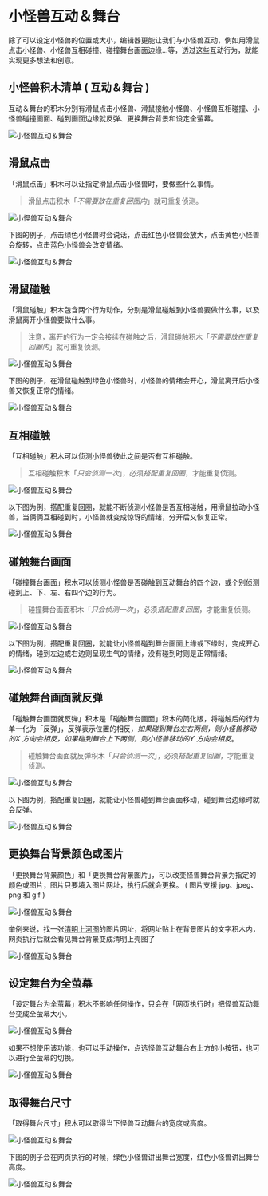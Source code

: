 # 小怪兽互动＆舞台

除了可以设定小怪兽的位置或大小，编辑器更能让我们与小怪兽互动，例如用滑鼠点击小怪兽、小怪兽互相碰撞、碰撞舞台画面边缘...等，透过这些互动行为，就能实现更多想法和创意。

## 小怪兽积木清单 ( 互动＆舞台 )

互动＆舞台的积木分别有滑鼠点击小怪兽、滑鼠接触小怪兽、小怪兽互相碰撞、小怪兽碰撞画面、碰到画面边缘就反弹、更换舞台背景和设定全萤幕。

![小怪兽互动＆舞台](../images/zh-tw/docs/webbit/monster/event-01.jpg)

## 滑鼠点击

「滑鼠点击」积木可以让指定滑鼠点击小怪兽时，要做些什么事情。

> 滑鼠点击积木「*不需要放在重复回圈内*」就可重复侦测。

![小怪兽互动＆舞台](../images/zh-tw/docs/webbit/monster/event-02.jpg)

下图的例子，点击绿色小怪兽时会说话，点击红色小怪兽会放大，点击黄色小怪兽会旋转，点击蓝色小怪兽会改变情绪。

![小怪兽互动＆舞台](../images/zh-tw/docs/webbit/monster/event-03.gif)

## 滑鼠碰触

「滑鼠碰触」积木包含两个行为动作，分别是滑鼠碰触到小怪兽要做什么事，以及滑鼠离开小怪兽要做什么事。

> 注意，离开的行为一定会接续在碰触之后，滑鼠碰触积木「*不需要放在重复回圈内*」就可重复侦测。

![小怪兽互动＆舞台](../images/zh-tw/docs/webbit/monster/event-04.jpg)

下图的例子，在滑鼠碰触到绿色小怪兽时，小怪兽的情绪会开心，滑鼠离开后小怪兽又恢复正常的情绪。

![小怪兽互动＆舞台](../images/zh-tw/docs/webbit/monster/event-05.gif)

## 互相碰触

「互相碰触」积木可以侦测小怪兽彼此之间是否有互相碰触。

> 互相碰触积木「*只会侦测一次*」，必须*搭配重复回圈*，才能重复侦测。

![小怪兽互动＆舞台](../images/zh-tw/docs/webbit/monster/event-06.jpg)

以下图为例，搭配重复回圈，就能不断侦测小怪兽是否互相碰触，用滑鼠拉动小怪兽，当俩俩互相碰到时，小怪兽就变成惊讶的情绪，分开后又恢复正常。

![小怪兽互动＆舞台](../images/zh-tw/docs/webbit/monster/event-07.gif)

## 碰触舞台画面

「碰撞舞台画面」积木可以侦测小怪兽是否碰触到互动舞台的四个边，或个别侦测碰到上、下、左、右四个边的行为。

> 碰撞舞台画面积木「*只会侦测一次*」，必须*搭配重复回圈*，才能重复侦测。

![小怪兽互动＆舞台](../images/zh-tw/docs/webbit/monster/event-08.jpg)

以下图为例，搭配重复回圈，就能让小怪兽碰到舞台画面上缘或下缘时，变成开心的情绪，碰到左边或右边则呈现生气的情绪，没有碰到时则是正常情绪。

![小怪兽互动＆舞台](../images/zh-tw/docs/webbit/monster/event-09.gif)

## 碰触舞台画面就反弹

「碰触舞台画面就反弹」积木是「碰触舞台画面」积木的简化版，将碰触后的行为单一化为「反弹」，反弹表示位置的相反，*如果碰到舞台左右两侧，则小怪兽移动的X 方向会相反，如果碰到舞台上下两侧，则小怪兽移动的Y 方向会相反*。

> 碰触舞台画面就反弹积木「*只会侦测一次*」，必须*搭配重复回圈*，才能重复侦测。

![小怪兽互动＆舞台](../images/zh-tw/docs/webbit/monster/event-10.jpg)

以下图为例，搭配重复回圈，就能让小怪兽碰到舞台画面移动，碰到舞台边缘时就会反弹。

![小怪兽互动＆舞台](../images/zh-tw/docs/webbit/monster/event-11.gif)

## 更换舞台背景颜色或图片

「更换舞台背景颜色」和「更换舞台背景图片」，可以改变怪兽舞台背景为指定的颜色或图片，图片只要填入图片网址，执行后就会更换。 ( 图片支援 jpg、jpeg、png 和 gif )

![小怪兽互动＆舞台](../images/zh-tw/docs/webbit/monster/event-12.jpg)

举例来说，找一张[清明上河图](https://theme.npm.edu.tw/opendata/att/collectionPic/04015934/17024347.jpg#_blank)的图片网址，将网址贴上在背景图片的文字积木内，网页执行后就会看见舞台背景变成清明上壳图了

![小怪兽互动＆舞台](../images/zh-tw/docs/webbit/monster/event-13.jpg)

## 设定舞台为全萤幕

「设定舞台为全萤幕」积木不影响任何操作，只会在「网页执行时」把怪兽互动舞台变成全萤幕大小。

![小怪兽互动＆舞台](../images/zh-tw/docs/webbit/monster/event-14.jpg)

如果不想使用该功能，也可以手动操作，点选怪兽互动舞台右上方的小按钮，也可以进行全萤幕的切换。

![小怪兽互动＆舞台](../images/zh-tw/docs/webbit/monster/event-15.jpg)

## 取得舞台尺寸

「取得舞台尺寸」积木可以取得当下怪兽互动舞台的宽度或高度。

![小怪兽互动＆舞台](../images/zh-tw/docs/webbit/monster/event-16.jpg)

下图的例子会在网页执行的时候，绿色小怪兽讲出舞台宽度，红色小怪兽讲出舞台高度。

![小怪兽互动＆舞台](../images/zh-tw/docs/webbit/monster/event-17.jpg)